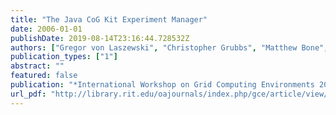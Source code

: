 ```yaml
---
title: "The Java CoG Kit Experiment Manager"
date: 2006-01-01
publishDate: 2019-08-14T23:16:44.728532Z
authors: ["Gregor von Laszewski", "Christopher Grubbs", "Matthew Bone", "David Angulo"]
publication_types: ["1"]
abstract: ""
featured: false
publication: "*International Workshop on Grid Computing Environments 2006 in Conjunction with SC06*"
url_pdf: "http://library.rit.edu/oajournals/index.php/gce/article/view/75/36"
---
```


